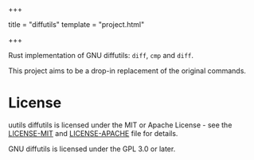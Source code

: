 +++

title = "diffutils"
template = "project.html"

+++

Rust implementation of GNU diffutils: `diff`, `cmp` and `diff`.

This project aims to be a drop-in replacement of the original commands.

# License

uutils diffutils is licensed under the MIT or Apache License - see the [LICENSE-MIT](https://github.com/uutils/diffutils/blob/main/LICENSE-MIT) and [LICENSE-APACHE](https://github.com/uutils/diffutils/blob/main/LICENSE-MIT) file for details.

GNU diffutils is licensed under the GPL 3.0 or later.
